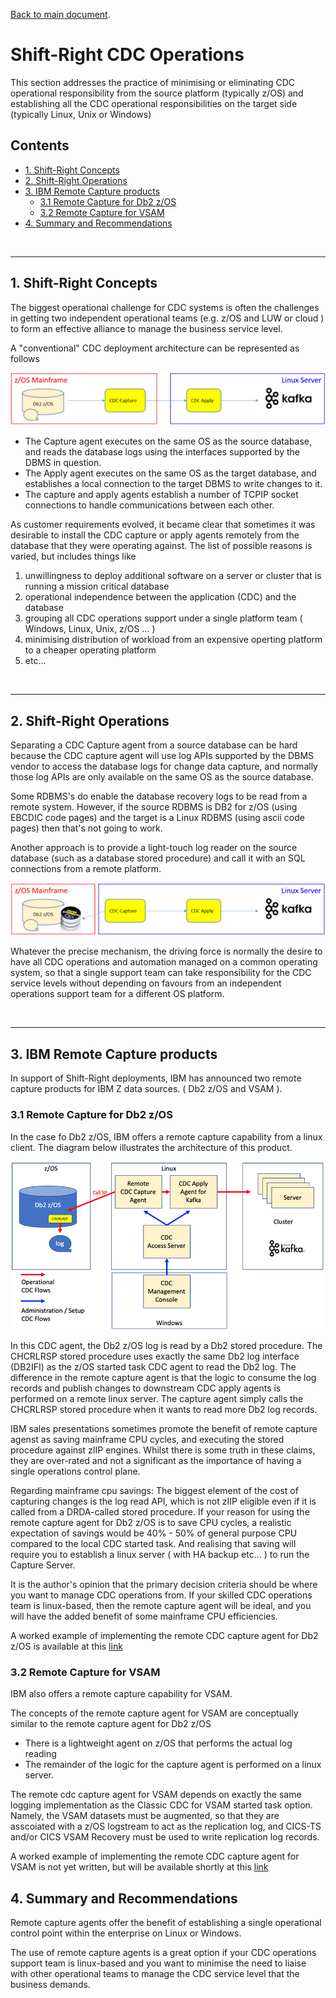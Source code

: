 [Back to main document](https://github.com/zeditor01/cdc_examples/blob/main/create_scale_sustain_cdc_systems.md).

# Shift-Right CDC Operations

This section addresses the practice of minimising or eliminating CDC operational responsibility from the source platform (typically z/OS) 
and establishing all the CDC operational responsibilities on the target side (typically Linux, Unix or Windows)

## Contents

<ul class="toc_list">
<li><a href="#1.0">1. Shift-Right Concepts</a>   
<li><a href="#2.0">2. Shift-Right Operations</a>   
<li><a href="#3.0">3. IBM Remote Capture products
<ul>  
  <li><a href="#3.1">3.1 Remote Capture for Db2 z/OS</a></li>
  <li><a href="#3.2">3.2 Remote Capture for VSAM</a></li>
  </ul>  
<li><a href="#4.0">4. Summary and Recommendations</a> 
</ul>

<br><hr>

<h2 id="1.0">1. Shift-Right Concepts</h2>  
  
The biggest operational challenge for CDC systems is often the challenges in getting two independent operational 
teams (e.g. z/OS and LUW or cloud ) to form an effective alliance to manage the business service level.

A "conventional" CDC deployment architecture can be represented as follows

![shift_m](/images/shift_m.png)

* The Capture agent executes on the same OS as the source database, and reads the database logs using the interfaces supported by the DBMS in question.
* The Apply agent executes on the same OS as the target database, and establishes a local connection to the target DBMS to write changes to it.
* The capture and apply agents establish a number of TCPIP socket connections to handle communications between each other.

As customer requirements evolved, it became clear that sometimes it was desirable to install the CDC capture or apply agents 
remotely from the database that they were operating against. The list of possible reasons is varied, but includes things like

1. unwillingness to deploy additional software on a server or cluster that is running a mission critical database
2. operational independence between the application (CDC) and the database
3. grouping all CDC operations support under a single platform team ( Windows, Linux, Unix, z/OS ... )
4. minimising distribution of workload from an expensive operting platform to a cheaper operating platform
5. etc...


<br><hr>

<h2 id="2.0">2. Shift-Right Operations</h2>  
  

Separating a CDC Capture agent from a source database can be hard because the CDC capture agent will use log APIs 
supported by the DBMS vendor to access the database logs for change data capture, and normally those log APIs are
only available on the same OS as the source database.

Some RDBMS's do enable the database recovery logs to be read from a remote system. However, 
if the source RDBMS is DB2 for z/OS (using EBCDIC code pages) and the target is a Linux RDBMS (using ascii code pages) then 
that's not going to work.

Another approach is to provide a light-touch log reader on the source database (such as a database stored procedure) and call it with an 
SQL connections from a remote platform.

![shift_r](/images/shift_r.png)

Whatever the precise mechanism, the driving force is normally the desire to have all CDC operations and automation managed on a common operating system, 
so that a single support team can take responsibility for the CDC service levels without depending on favours from an independent operations support 
team for a different OS platform.

<br><hr>

<h2 id="3.0">3. IBM Remote Capture products</h2>  
  
 
In support of Shift-Right deployments, IBM has announced two remote capture products for IBM Z data sources. ( Db2 z/OS and VSAM ).

  
<h3 id="3.1">3.1 Remote Capture for Db2 z/OS</h3>  


In the case fo Db2 z/OS, IBM offers a remote capture capability from a linux client. 
The diagram below illustrates the architecture of this product.

![rcapdb2](/images/rcapdb2.png)

In this CDC agent, the Db2 z/OS log is read by a Db2 stored procedure.
The CHCRLRSP stored procedure uses exactly the same Db2 log interface (DB2IFI) as the z/OS started task CDC agent to read the Db2 log.
The difference in the remote capture agent is that the logic to consume the log records and publish changes to downstream CDC apply agents 
is performed on a remote linux server. The capture agent simply calls the CHCRLRSP stored procedure when it wants to read more Db2 log records.

IBM sales presentations sometimes promote the benefit of remote capture agenst as saving mainframe CPU cycles, and executing the stored procedure against zIIP engines. 
Whilst there is some truth in these claims, they are over-rated and not a significant as the importance of having a single operations control plane.

Regarding mainframe cpu savings: The biggest element of the cost of capturing changes is the log read API, which is 
not zIIP eligible even if it is called from a DRDA-called stored procedure. If your reason for using the remote capture agent for Db2 z/OS is 
to save CPU cycles, a realistic expectation of savings would be 40% - 50% of general purpose CPU compared to the local CDC started task. 
And realising that saving will require you to establish a linux server ( with HA backup etc... ) to run the Capture Server.

It is the author's opinion that the primary decision criteria should be where you want to manage CDC operations from. 
If your skilled CDC operations team is linux-based, then the remote capture agent will be ideal, and you will have the added 
benefit of some mainframe CPU efficiencies. 

A worked example of implementing the remote CDC capture agent for Db2 z/OS is available 
at this [link](https://github.com/zeditor01/cdc_examples/blob/main/documents/deploy_remotecdccapture_db2zos.md) 


  
<h3 id="3.2">3.2 Remote Capture for VSAM</h3>  


IBM also offers a remote capture capability for VSAM.

The concepts of the remote capture agent for VSAM are conceptually similar to the remote capture agent for Db2 z/OS
* There is a lightweight agent on z/OS that performs the actual log reading
* The remainder of the logic for the capture agent is performed on a linux server.

The remote cdc capture agent for VSAM depends on exactly the same logging implementation as the Classic CDC for VSAM started task option. 
Namely, the VSAM datasets must be augmented, so that they are asscoiated with a z/OS logstream to act as the replication log, and CICS-TS and/or CICS VSAM Recovery must be used to write replication log records.

A worked example of implementing the remote CDC capture agent for VSAM is not yet written, but will be available shortly 
at this [link](https://github.com/zeditor01/cdc_examples/blob/main/documents/deploy_remotecdccapture_vsam.md) 


<h2 id="4.0">4. Summary and Recommendations</h2>  


Remote capture agents offer the benefit of establishing a single operational control point within the enterprise on Linux or Windows.

The use of remote capture agents is a great option if your CDC operations support team is linux-based and you 
want to minimise the need to liaise with other operational teams to manage the CDC service level that the business demands.

